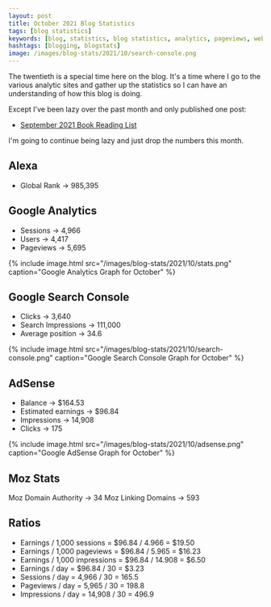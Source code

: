 ```yaml
---
layout: post
title: October 2021 Blog Statistics
tags: [blog statistics]
keywords: [blog, statistics, blog statistics, analytics, pageviews, webmaster, webmaster tools, alexa, google]
hashtags: [blogging, blogstats]
image: /images/blog-stats/2021/10/search-console.png
---
```


The twentieth is a special time here on the blog. It's a time where I go to the various analytic sites and gather up the statistics so I can have an understanding of how this blog is doing.

Except I've been lazy over the past month and only published one post:

* [September 2021 Book Reading List](https://www.joehxblog.com/september-2021-book-reading-list/)

I'm going to continue being lazy and just drop the numbers this month.

## Alexa

* Global Rank &rarr; 985,395

## Google Analytics

* Sessions &rarr; 4,966
* Users &rarr; 4,417
* Pageviews &rarr; 5,695

{% include image.html src="/images/blog-stats/2021/10/stats.png" caption="Google Analytics Graph for October" %}

## Google Search Console

* Clicks &rarr; 3,640
* Search Impressions &rarr; 111,000
* Average position &rarr; 34.6

{% include image.html src="/images/blog-stats/2021/10/search-console.png" caption="Google Search Console Graph for October" %}

## AdSense

* Balance &rarr; $164.53
* Estimated earnings &rarr; $96.84
* Impressions &rarr; 14,908
* Clicks &rarr; 175

{% include image.html src="/images/blog-stats/2021/10/adsense.png" caption="Google AdSense Graph for October" %}

## Moz Stats

Moz Domain Authority &rarr; 34
Moz Linking Domains &rarr; 593

## Ratios

* Earnings / 1,000 sessions = $96.84 / 4.966 = $19.50
* Earnings / 1,000 pageviews = $96.84 / 5.965 = $16.23
* Earnings / 1,000 impressions = $96.84 / 14.908 = $6.50
* Earnings / day = $96.84 / 30 = $3.23
* Sessions / day = 4,966 / 30 = 165.5
* Pageviews / day = 5,965 / 30 = 198.8
* Impressions / day = 14,908 / 30 = 496.9